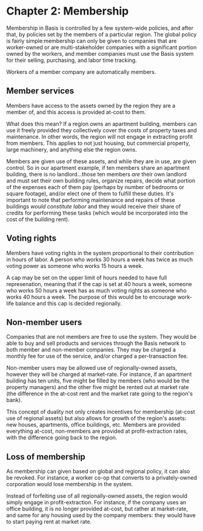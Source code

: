 # Chapter 2: Membership

Membership in Basis is controlled by a few system-wide policies, and after that, by policies set by the members of a particular region. The global policy is fairly simple:membership can only be given to companies that are worker-owned or are multi-stakeholder companies with a significant portion owned by the workers, and member companies must use the Basis system for their selling, purchasing, and labor time tracking.

Workers of a member company are automatically members.

## Member services

Members have access to the assets owned by the region they are a member of, and this access is provided at-cost to them.

What does this mean? If a region owns an apartment building, members can use it freely provided they collectively cover the costs of property taxes and maintenance. In other words, the region will not engage in extracting profit from members. This applies to not just housing, but commercial property, large machinery, and anything else the region owns.

Members are given use of these assets, and while they are in use, are given control. So in our apartment example, if ten members share an apartment building, there is no landlord...those ten members *are* their own landlord and must set their own building rules, organize repairs, decide what portion of the expenses each of them pay (perhaps by number of bedrooms or square footage), and/or elect one of them to fulfill these duties. It's important to note that performing maintenance and repairs of these buildings *would constitute labor* and they would receive their share of credits for performing these tasks (which would be incorporated into the cost of the building rent).

## Voting rights

Members have voting rights in the system proportional to their contribution in hours of labor. A person who works 30 hours a week has twice as much voting power as someone who works 15 hours a week. 

A cap may be set on the upper limit of hours needed to have full represenation, meaning that if the cap is set at 40 hours a week, someone who works 50 hours a week has as much voting rights as someone who works 40 hours a week. The purpose of this would be to encourage work-life balance and this cap is decided regionally.

## Non-member users

Companies that are not members are free to use the system. They would be able to buy and sell products and services through the Basis network to both member and non-member companies. They may be charged a monthly fee for use of the service, and/or charged a per-transaction fee.

Non-member users may be allowed use of regionally-owned assets, however they will be charged at market-rate. For instance, if an apartment building has ten units, five might be filled by members (who would be the property managers) and the other five might be rented out at market rate (the difference in the at-cost rent and the market rate going to the region's bank).

This concept of duality not only creates incentives for membership (at-cost use of regional assets) but also allows for growth of the region's assets: new houses, apartments, office buildings, etc. Members are provided everything at-cost, non-members are provided at profit-extraction rates, with the difference going back to the region.

## Loss of membership

As membership can given based on global and regional policy, it can also be revoked. For instance, a worker co-op that converts to a privately-owned corporation would lose membership in the system.

Instead of forfeiting use of all regionally-owned assets, the region would simply engage in profit-extraction. For instance, if the company uses an office building, it is no longer provided at-cost, but rather at market-rate, and same for any housing used by the company members: they would have to start paying rent at market rate.


